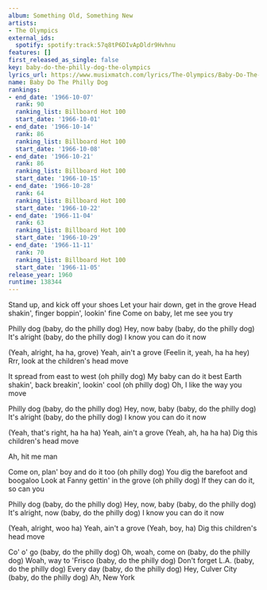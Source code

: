 ```yaml
---
album: Something Old, Something New
artists:
- The Olympics
external_ids:
  spotify: spotify:track:57q8tP6DIvApDldr9Hvhnu
features: []
first_released_as_single: false
key: baby-do-the-philly-dog-the-olympics
lyrics_url: https://www.musixmatch.com/lyrics/The-Olympics/Baby-Do-The-Philly-Dog
name: Baby Do The Philly Dog
rankings:
- end_date: '1966-10-07'
  rank: 90
  ranking_list: Billboard Hot 100
  start_date: '1966-10-01'
- end_date: '1966-10-14'
  rank: 86
  ranking_list: Billboard Hot 100
  start_date: '1966-10-08'
- end_date: '1966-10-21'
  rank: 86
  ranking_list: Billboard Hot 100
  start_date: '1966-10-15'
- end_date: '1966-10-28'
  rank: 64
  ranking_list: Billboard Hot 100
  start_date: '1966-10-22'
- end_date: '1966-11-04'
  rank: 63
  ranking_list: Billboard Hot 100
  start_date: '1966-10-29'
- end_date: '1966-11-11'
  rank: 70
  ranking_list: Billboard Hot 100
  start_date: '1966-11-05'
release_year: 1960
runtime: 138344
---
```

Stand up, and kick off your shoes
Let your hair down, get in the grove
Head shakin', finger boppin', lookin' fine
Come on baby, let me see you try

Philly dog (baby, do the philly dog)
Hey, now baby (baby, do the philly dog)
It's alright (baby, do the philly dog)
I know you can do it now

(Yeah, alright, ha ha, grove)
Yeah, ain't a grove
(Feelin it, yeah, ha ha hey)
Rrr, look at the children's head move

It spread from east to west (oh philly dog)
My baby can do it best
Earth shakin', back breakin', lookin' cool (oh philly dog)
Oh, I like the way you move

Philly dog (baby, do the philly dog)
Hey, now, baby (baby, do the philly dog)
It's alright (baby, do the philly dog)
I know you can do it now

(Yeah, that's right, ha ha ha)
Yeah, ain't a grove
(Yeah, ah, ha ha ha)
Dig this children's head move

Ah, hit me man

Come on, plan' boy and do it too (oh philly dog)
You dig the barefoot and boogaloo
Look at Fanny gettin' in the grove (oh philly dog)
If they can do it, so can you

Philly dog (baby, do the philly dog)
Hey, now, baby (baby, do the philly dog)
It's alright, now (baby, do the philly dog)
I know you can do it now

(Yeah, alright, woo ha)
Yeah, ain't a grove
(Yeah, boy, ha)
Dig this children's head move

Co' o' go (baby, do the philly dog)
Oh, woah, come on (baby, do the philly dog)
Woah, way to 'Frisco (baby, do the philly dog)
Don't forget L.A. (baby, do the philly dog)
Every day (baby, do the philly dog)
Hey, Culver City (baby, do the philly dog)
Ah, New York
